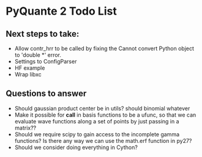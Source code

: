 # PyQuante 2 Todo List

## Next steps to take:
* Allow contr_hrr to be called by fixing the
    Cannot convert Python object to 'double *'
  error.
* Settings to ConfigParser
* HF example
* Wrap libxc

## Questions to answer
* Should gaussian product center be in utils? should binomial whatever
* Make it possible for __call__ in basis functions to be a ufunc, so that we can evaluate 
  wave functions along a set of points by just passing in a matrix??
* Should we require scipy to gain access to the incomplete gamma functions? Is there any way we
  can use the math.erf function in py27?
* Should we consider doing everything in Cython?

